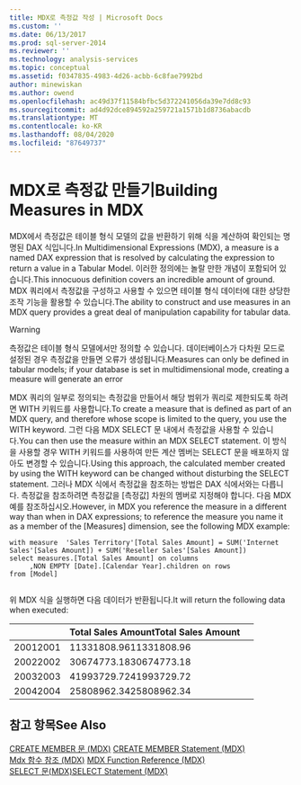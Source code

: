 ```yaml
---
title: MDX로 측정값 작성 | Microsoft Docs
ms.custom: ''
ms.date: 06/13/2017
ms.prod: sql-server-2014
ms.reviewer: ''
ms.technology: analysis-services
ms.topic: conceptual
ms.assetid: f0347835-4983-4d26-acbb-6c8fae7992bd
author: minewiskan
ms.author: owend
ms.openlocfilehash: ac49d37f11584bfbc5d372241056da39e7dd8c93
ms.sourcegitcommit: ad4d92dce894592a259721a1571b1d8736abacdb
ms.translationtype: MT
ms.contentlocale: ko-KR
ms.lasthandoff: 08/04/2020
ms.locfileid: "87649737"
---
```

# <a name="building-measures-in-mdx"></a><span data-ttu-id="aafd7-102">MDX로 측정값 만들기</span><span class="sxs-lookup"><span data-stu-id="aafd7-102">Building Measures in MDX</span></span>
  <span data-ttu-id="aafd7-103">MDX에서 측정값은 테이블 형식 모델의 값을 반환하기 위해 식을 계산하여 확인되는 명명된 DAX 식입니다.</span><span class="sxs-lookup"><span data-stu-id="aafd7-103">In Multidimensional Expressions (MDX), a measure is a named DAX expression that is resolved by calculating the expression to return a value in a Tabular Model.</span></span> <span data-ttu-id="aafd7-104">이러한 정의에는 놀랄 만한 개념이 포함되어 있습니다.</span><span class="sxs-lookup"><span data-stu-id="aafd7-104">This innocuous definition covers an incredible amount of ground.</span></span> <span data-ttu-id="aafd7-105">MDX 쿼리에서 측정값을 구성하고 사용할 수 있으면 테이블 형식 데이터에 대한 상당한 조작 기능을 활용할 수 있습니다.</span><span class="sxs-lookup"><span data-stu-id="aafd7-105">The ability to construct and use measures in an MDX query provides a great deal of manipulation capability for tabular data.</span></span>  
  
> [!WARNING]  
>  <span data-ttu-id="aafd7-106">측정값은 테이블 형식 모델에서만 정의할 수 있습니다. 데이터베이스가 다차원 모드로 설정된 경우 측정값을 만들면 오류가 생성됩니다.</span><span class="sxs-lookup"><span data-stu-id="aafd7-106">Measures can only be defined in tabular models; if your database is set in multidimensional mode, creating a measure will generate an error</span></span>  
  
 <span data-ttu-id="aafd7-107">MDX 쿼리의 일부로 정의되는 측정값을 만들어서 해당 범위가 쿼리로 제한되도록 하려면 WITH 키워드를 사용합니다.</span><span class="sxs-lookup"><span data-stu-id="aafd7-107">To create a measure that is defined as part of an MDX query, and therefore whose scope is limited to the query, you use the WITH keyword.</span></span> <span data-ttu-id="aafd7-108">그런 다음 MDX SELECT 문 내에서 측정값을 사용할 수 있습니다.</span><span class="sxs-lookup"><span data-stu-id="aafd7-108">You can then use the measure within an MDX SELECT statement.</span></span> <span data-ttu-id="aafd7-109">이 방식을 사용할 경우 WITH 키워드를 사용하여 만든 계산 멤버는 SELECT 문을 배포하지 않아도 변경할 수 있습니다.</span><span class="sxs-lookup"><span data-stu-id="aafd7-109">Using this approach, the calculated member created by using the WITH keyword can be changed without disturbing the SELECT statement.</span></span> <span data-ttu-id="aafd7-110">그러나 MDX 식에서 측정값을 참조하는 방법은 DAX 식에서와는 다릅니다. 측정값을 참조하려면 측정값을 [측정값] 차원의 멤버로 지정해야 합니다. 다음 MDX 예를 참조하십시오.</span><span class="sxs-lookup"><span data-stu-id="aafd7-110">However, in MDX you reference the measure in a different way than when in DAX expressions; to reference the measure you name it as a member of the [Measures] dimension, see the following MDX example:</span></span>  
  
```  
with measure  'Sales Territory'[Total Sales Amount] = SUM('Internet Sales'[Sales Amount]) + SUM('Reseller Sales'[Sales Amount])  
select measures.[Total Sales Amount] on columns  
     ,NON EMPTY [Date].[Calendar Year].children on rows  
from [Model]  
  
```  
  
 <span data-ttu-id="aafd7-111">위 MDX 식을 실행하면 다음 데이터가 반환됩니다.</span><span class="sxs-lookup"><span data-stu-id="aafd7-111">It will return the following data when executed:</span></span>  
  
||<span data-ttu-id="aafd7-112">Total Sales Amount</span><span class="sxs-lookup"><span data-stu-id="aafd7-112">Total Sales Amount</span></span>||  
|-|------------------------|-|  
|<span data-ttu-id="aafd7-113">2001</span><span class="sxs-lookup"><span data-stu-id="aafd7-113">2001</span></span>|<span data-ttu-id="aafd7-114">11331808.96</span><span class="sxs-lookup"><span data-stu-id="aafd7-114">11331808.96</span></span>||  
|<span data-ttu-id="aafd7-115">2002</span><span class="sxs-lookup"><span data-stu-id="aafd7-115">2002</span></span>|<span data-ttu-id="aafd7-116">30674773.18</span><span class="sxs-lookup"><span data-stu-id="aafd7-116">30674773.18</span></span>||  
|<span data-ttu-id="aafd7-117">2003</span><span class="sxs-lookup"><span data-stu-id="aafd7-117">2003</span></span>|<span data-ttu-id="aafd7-118">41993729.72</span><span class="sxs-lookup"><span data-stu-id="aafd7-118">41993729.72</span></span>||  
|<span data-ttu-id="aafd7-119">2004</span><span class="sxs-lookup"><span data-stu-id="aafd7-119">2004</span></span>|<span data-ttu-id="aafd7-120">25808962.34</span><span class="sxs-lookup"><span data-stu-id="aafd7-120">25808962.34</span></span>||  
  
## <a name="see-also"></a><span data-ttu-id="aafd7-121">참고 항목</span><span class="sxs-lookup"><span data-stu-id="aafd7-121">See Also</span></span>  
 <span data-ttu-id="aafd7-122">[CREATE MEMBER 문 &#40;MDX&#41;](/sql/mdx/mdx-data-definition-create-member) </span><span class="sxs-lookup"><span data-stu-id="aafd7-122">[CREATE MEMBER Statement &#40;MDX&#41;](/sql/mdx/mdx-data-definition-create-member) </span></span>  
 <span data-ttu-id="aafd7-123">[Mdx 함수 참조 &#40;MDX&#41;](/sql/mdx/mdx-function-reference-mdx) </span><span class="sxs-lookup"><span data-stu-id="aafd7-123">[MDX Function Reference &#40;MDX&#41;](/sql/mdx/mdx-function-reference-mdx) </span></span>  
 [<span data-ttu-id="aafd7-124">SELECT 문&#40;MDX&#41;</span><span class="sxs-lookup"><span data-stu-id="aafd7-124">SELECT Statement &#40;MDX&#41;</span></span>](/sql/mdx/mdx-data-manipulation-select)  
  
  
